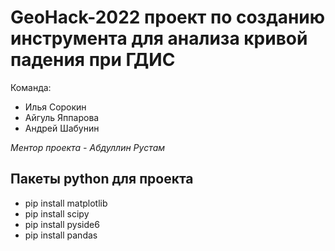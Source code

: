 # GeoHack-2022 проект по созданию инструмента для анализа кривой падения при ГДИС
Команда:
- Илья Сорокин
- Айгуль Яппарова
- Андрей Шабунин

*Ментор проекта - Абдуллин Рустам*
## Пакеты python для проекта
- pip install matplotlib
- pip install scipy
- pip install pyside6
- pip install pandas